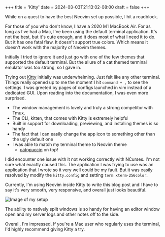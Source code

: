 +++
title = 'Kitty'
date = 2024-03-03T21:13:02-08:00
draft = false
+++

While on a quest to have the best Neovim set up possible, I hit a roadblock.

For those of you who don't know, I have a 2020 M1 MacBook Air. For as long as I've had a Mac, I've been using the default terminal application. It's not the best, but it's cute enough, and it does most of what I need it to do. But it has one fatal flaw. It doesn't support true colors. Which means it doesn't work with the majority of Neovim themes.

Initially I tried to ignore it and just go with one of the few themes that supported the default terminal. But the allure of a cat themed terminal emulator was too strong, so I gave in.

Trying out [Kitty](https://sw.kovidgoyal.net/kitty/) initially was underwhelming. Just felt like any other terminal. Things really opened up to me the moment I hit `command + ,` to see the settings. I was greeted by pages of configs launched in vim instead of a dedicated GUI. Upon reading into the documentation, I was even more surprised.

- The window management is lovely and truly a strong competitor with Tmux.
- The CLI, kitten,  that comes with Kitty is extremely helpful
- Built in support for downloading, previewing, and installing themes is so handy
- The fact that I can easily change the app icon to something other than the ugly default one 
- I was able to match my terminal theme to Neovim theme
  - [catppuccin](https://github.com/catppuccin/catppuccin) on top!

I did encounter one issue with it not working correctly with NCurses. I'm not sure what exactly caused this. The application I was trying to use was an application that I wrote so it very well could be my fault. But it was easily resolved by modify the `kitty.config` and setting `term xterm-256color`.

Currently, I'm using Neovim inside Kitty to write this blog post and I have to say it's very smooth, very responsive, and overall just looks beautiful. 

![Image of my setup](https://i.imgur.com/KT00Kg6.png)

The ability to natively split windows is so handy for having an editor window open and my server logs and other notes off to the side.

Overall, I'm impressed. If you're a Mac user who regularly uses the terminal, I'd highly recommend giving Kitty a try.
